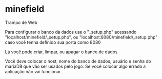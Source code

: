 # minefield
Trampo de Web

Para configurar o banco da dados use o "_setup.php" acessando "localhost/minefield/_setup.php", ou "localhost:8080/minefield/_setup.php" caso você tenha definido sua porta como 8080

Lá você pode criar, limpar, ou apagar o banco de dados

Você deve colocar o host, nome do banco de dados, usuário e senha do mariaDB que vão ser usados pelo jogo. Se você colocar algo errado a aplicação não vai funcionar
